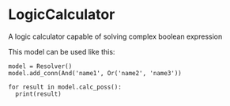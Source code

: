# LogicCalculator
A logic calculator capable of solving complex boolean expression

This model can be used like this:

```
model = Resolver()
model.add_conn(And('name1', Or('name2', 'name3'))

for result in model.calc_poss():
  print(result)
```
